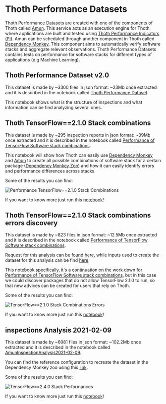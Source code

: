 # Thoth Performance Datasets

Thoth Performance Datasets are created with one of the components of Thoth called [Amun](https://github.com/thoth-station/amun-api).
This service acts as an execution engine for Thoth where applications are built and tested using [Thoth Performance Indicators (PI)](https://github.com/thoth-station/performance).
Amun can be scheduled through another component in Thoth called [Dependency Monkey](https://github.com/thoth-station/adviser/blob/master/docs/source/dependency_monkey.rst).
This component aims to automatically verify software stacks and aggregate relevant observations.
Thoth Performance Datasets contains tests on performance for software stacks for different types of applications (e.g Machine Learning).

## Thoth Performance Dataset v2.0

This dataset is made by ~3300 files in json format: ~23Mb once extracted and it is described in the notebook called [Thoth Performance Dataset](https://github.com/thoth-station/datasets/blob/master/notebooks/thoth-performance-dataset/ThothPerformanceDataset.ipynb).

This notebook shows what is the structure of inspections and what information can be find analyzing several ones.

## Thoth TensorFlow==2.1.0 Stack combinations

This dataset is made by ~295 inspection reports in json format: ~39Mb once extracted and it is described in the notebook called [Performance of TensorFlow Software stack combinations](https://github.com/thoth-station/datasets/blob/master/notebooks/thoth-performance-dataset/PerformanceTensorFlow2.1.0SoftwareStackCombinations.ipynb).

This notebook will show how Thoth can easily use [Dependency Monkey](https://github.com/thoth-station/adviser/blob/master/docs/source/dependency_monkey.rst)
and [Amun](https://github.com/thoth-station/amun-api) to create all possible combinations of software stack for a certain package
([Dependency Monkey Zoo](https://github.com/thoth-station/dependency-monkey-zoo)) and how it can easily identify errors and performance differences across stacks.

Some of the results you can find:

![Performance TensorFlow==2.1.0 Stack Combinations](https://raw.githubusercontent.com/thoth-station/datasets/master/notebooks/thoth-performance-dataset/images/TF2.1.0Performance2DPlot.png)

If you want to know more just run this [notebook](https://github.com/thoth-station/datasets/blob/master/notebooks/thoth-performance-dataset/PerformanceTensorFlow2.1.0SoftwareStackCombinations.ipynb)!

## Thoth TensorFlow==2.1.0 Stack combinations errors discovery

This dataset is made by ~823 files in json format: ~12.5Mb once extracted and it is described in the notebook called [Performance of TensorFlow Software stack combinations](https://github.com/thoth-station/datasets/blob/master/notebooks/thoth-performance-dataset/PerformanceTensorFlow2.1.0SoftwareStackCombinationsErrors.ipynb).

Request for this analysis can be found [here](https://github.com/thoth-station/datasets/issues/16), while inputs used to create the dataset for this analysis can be find [here](https://github.com/thoth-station/dependency-monkey-zoo/tree/master/tensorflow/inspection-2020-09-08.1).

This notebook specifically, it's a continuation on the work down for [Performance of TensorFlow Software stack combinations](https://github.com/thoth-station/datasets/blob/master/notebooks/thoth-performance-dataset/PerformanceTensorFlow2.1.0SoftwareStackCombinations.ipynb), but in this case we could discover packages that do not allow TensorFlow 2.1.0 to run,
so that new advices can be created for users that rely on Thoth.

Some of the results you can find:

![TensorFlow==2.1.0 Stack Combinations Errors](https://raw.githubusercontent.com/thoth-station/datasets/master/notebooks/thoth-performance-dataset/images/TF2.1.0PerformanceSoftwareStackCombinationsErrors.png)

If you want to know more just run this [notebook](https://github.com/thoth-station/datasets/blob/master/notebooks/thoth-performance-dataset/PerformanceTensorFlow2.1.0SoftwareStackCombinationsErrors.ipynb)!

## inspections Analysis 2021-02-09

This dataset is made by ~6081 files in json format: ~102.2Mb once extracted and it is described in the notebook called [AmunInspectionAnalysis2021-02-09](https://github.com/thoth-station/datasets/blob/master/notebooks/thoth-performance-dataset/AmunInspectionAnalysis2021-02-09.ipynb).

You can find the reference configuration to recreate the dataset in the Dependency Monkey zoo using this [link](https://github.com/thoth-station/dependency-monkey-zoo/tree/master/tensorflow/inspection-2021-02-09).

Some of the results you can find:

![TensorFlow==2.4.0 Stack Performances](https://raw.githubusercontent.com/thoth-station/datasets/master/notebooks/thoth-performance-dataset/images/PerformanceTensorFlow2.4.0-2DPlot.png)

If you want to know more just run this [notebook](https://github.com/thoth-station/datasets/blob/master/notebooks/thoth-performance-dataset/AmunInspectionAnalysis2021-02-09.ipynb)!
